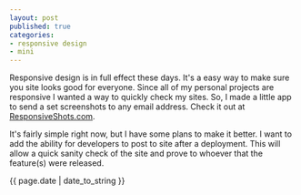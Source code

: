 ```yaml
---
layout: post
published: true
categories: 
- responsive design
- mini
---
```


<p class="intro"><span class="first-letter">R</span>esponsive design is in full effect these days.  It's a easy way to make sure you site looks good for everyone.  Since all of my personal projects are responsive I wanted a way to quickly check my sites.  So, I made a little app to send a set screenshots to any email address.  Check it out at <a href="http://responsiveshots.com/">ResponsiveShots.com</a>.
</p>

It's fairly simple right now, but I have some plans to make it better.  I want to add the ability for developers to post to site after a deployment.  This will allow a quick sanity check of the site and prove to whoever that the feature(s) were released.

{{ page.date | date_to_string }}